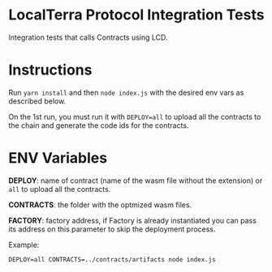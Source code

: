 # LocalTerra Protocol Integration Tests

Integration tests that calls Contracts using LCD.

# Instructions
Run `yarn install` and then `node index.js` with the desired env vars as described below.

On the 1st run, you must run it with `DEPLOY=all` to upload all the contracts to the chain and generate the code ids for the contracts.

# ENV Variables
**DEPLOY**: name of contract (name of the wasm file without the extension) or `all` to upload all the contracts.

**CONTRACTS**: the folder with the optmized wasm files.

**FACTORY**: factory address, if Factory is already instantiated you can pass its address on this parameter to skip the deployment process.

Example:

`DEPLOY=all CONTRACTS=../contracts/artifacts node index.js`

